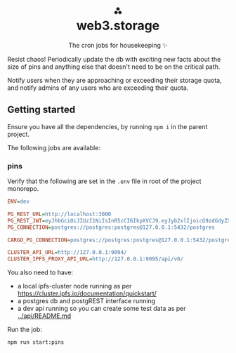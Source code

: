 <h1 align="center">⁂<br/>web3.storage</h1>
<p align="center">The cron jobs for housekeeping ✨</p>

Resist chaos! Periodically update the db with exciting new facts about the size of pins and anything else that doesn't need to be on the critical path.

Notify users when they are approaching or exceeding their storage quota, and notify admins of any users who are exceeding their quota.

## Getting started

Ensure you have all the dependencies, by running `npm i` in the parent project.

The following jobs are available:

### pins

Verify that the following are set in the `.env` file in root of the project monorepo.

```ini
ENV=dev

PG_REST_URL=http://localhost:3000
PG_REST_JWT=eyJhbGciOiJIUzI1NiIsInR5cCI6IkpXVCJ9.eyJyb2xlIjoicG9zdGdyZXMifQ.oM0SXF31Vs1nfwCaDxjlczE237KcNKhTpKEYxMX-jEU
PG_CONNECTION=postgres://postgres:postgres@127.0.0.1:5432/postgres

CARGO_PG_CONNECTION=postgres://postgres:postgres@127.0.0.1:5432/postgres?currentSchema=cargo

CLUSTER_API_URL=http://127.0.0.1:9094/
CLUSTER_IPFS_PROXY_API_URL=http://127.0.0.1:9095/api/v0/
```

You also need to have:

- a local ipfs-cluster node running as per https://cluster.ipfs.io/documentation/quickstart/
- a postgres db and postgREST interface running
- a dev api running so you can create some test data as per [../api/README.md](../api/README.md)

Run the job:

```sh
npm run start:pins
```
